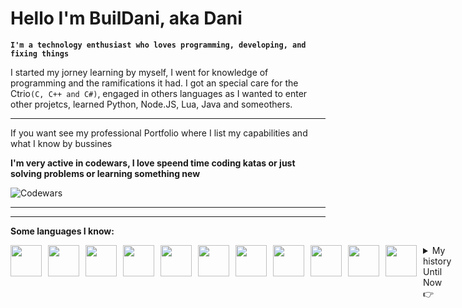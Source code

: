 # Hello I'm BuilDani, aka Dani
**`I'm a technology enthusiast who loves programming, developing, and fixing things`**

I started my jorney learning by myself, I went for knowledge of programming and the ramifications it had. I got an special care for the Ctrio`(C, C++ and C#)`, engaged in others languages as I wanted to enter other projetcs, learned Python, Node.JS, Lua, Java and someothers.

---
If you want see my professional Portfolio where I list my capabilities and what I know by bussines


**I'm  very active in codewars, I love speend time coding katas or just solving problems or learning something new** 


![Codewars](https://github.r2v.ch/codewars?user=BuilDani&top_languages=true)

---
---

**Some languages I know:**
<div style="display: flex; gap: 10px;">
<img src="https://cdn.jsdelivr.net/gh/devicons/devicon@latest/icons/c/c-original.svg" width="50" />
<img src="https://cdn.jsdelivr.net/gh/devicons/devicon@latest/icons/cplusplus/cplusplus-original.svg" width="50" />
<img src="https://cdn.jsdelivr.net/gh/devicons/devicon@latest/icons/csharp/csharp-original.svg" width="50" />
<img src="https://cdn.jsdelivr.net/gh/devicons/devicon@latest/icons/css3/css3-original.svg" width="50" />
<img src="https://cdn.jsdelivr.net/gh/devicons/devicon@latest/icons/html5/html5-original.svg" width="50" />
<img src="https://cdn.jsdelivr.net/gh/devicons/devicon@latest/icons/react/react-original.svg" width="50" />
<img src="https://cdn.jsdelivr.net/gh/devicons/devicon@latest/icons/javascript/javascript-original.svg" width="50" />
<img src="https://cdn.jsdelivr.net/gh/devicons/devicon@latest/icons/typescript/typescript-original.svg" width="50" />
<img src="https://cdn.jsdelivr.net/gh/devicons/devicon@latest/icons/nodejs/nodejs-original-wordmark.svg" width="50"/>
<img src="https://cdn.jsdelivr.net/gh/devicons/devicon@latest/icons/java/java-original.svg" width="50" />
<img src="https://cdn.jsdelivr.net/gh/devicons/devicon@latest/icons/lua/lua-original.svg" width="50" />


<details><summary>My history Until Now👉</summary>
  I
</details>
